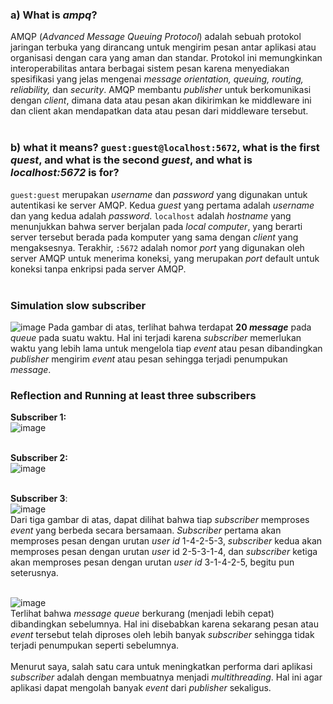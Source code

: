 ### a) What is ***ampq***?
AMQP (*Advanced Message Queuing Protocol*) adalah sebuah protokol jaringan terbuka yang dirancang untuk mengirim pesan antar aplikasi atau organisasi dengan cara yang aman dan standar. Protokol ini memungkinkan interoperabilitas antara berbagai sistem pesan karena menyediakan spesifikasi yang jelas mengenai *message orientation, queuing, routing, reliability,* dan *security*. AMQP membantu *publisher* untuk berkomunikasi dengan *client*, dimana data atau pesan akan dikirimkan ke middleware ini dan client akan mendapatkan data atau pesan dari middleware tersebut.
<br>
<br>

### b) what it means? `guest:guest@localhost:5672`, what is the first ***quest***, and what is the second ***guest***, and what is ***localhost:5672*** is for?
`guest:guest` merupakan *username* dan *password* yang digunakan untuk autentikasi ke server AMQP. Kedua *guest* yang pertama adalah *username* dan yang kedua adalah *password*. `localhost` adalah *hostname* yang menunjukkan bahwa server berjalan pada *local computer*, yang berarti server tersebut berada pada komputer yang sama dengan *client* yang mengaksesnya. Terakhir, `:5672` adalah nomor *port* yang digunakan oleh server AMQP untuk menerima koneksi, yang merupakan *port* default untuk koneksi tanpa enkripsi pada server AMQP.
<br>
<br>

### Simulation slow subscriber
![image](https://github.com/adhan-857/my-first-repo/assets/119088782/6a475668-ba25-4690-a012-39e93e430aec)
Pada gambar di atas, terlihat bahwa terdapat **20 *message*** pada *queue* pada suatu waktu. Hal ini terjadi karena *subscriber* memerlukan waktu yang lebih lama untuk mengelola tiap *event* atau pesan dibandingkan *publisher* mengirim *event* atau pesan sehingga terjadi penumpukan *message*.

### Reflection and Running at least three subscribers
**Subscriber 1:**<br>
![image](https://github.com/adhan-857/my-first-repo/assets/119088782/50975936-8a6c-48a3-b1bb-84385d43bddd)
<br>
<br>

**Subscriber 2:**<br>
![image](https://github.com/adhan-857/my-first-repo/assets/119088782/4ea826ee-25b0-4fca-b68a-351e6593d64f)
<br>
<br>

**Subscriber 3**:<br>
![image](https://github.com/adhan-857/my-first-repo/assets/119088782/e66f4720-b117-42ca-a4a4-e0dec1e337b4)
<br>
Dari tiga gambar di atas, dapat dilihat bahwa tiap *subscriber* memproses *event* yang berbeda secara bersamaan. *Subscriber* pertama akan memproses pesan dengan urutan *user id* 1-4-2-5-3, *subscriber* kedua akan memproses pesan dengan urutan *user* id 2-5-3-1-4, dan *subscriber* ketiga akan memproses pesan dengan urutan *user id* 3-1-4-2-5, begitu pun seterusnya.
<br>
<br>

![image](https://github.com/adhan-857/my-first-repo/assets/119088782/edd7ff50-49fc-40f6-833b-d8c9c55f0a04)
<br>
Terlihat bahwa *message queue* berkurang (menjadi lebih cepat) dibandingkan sebelumnya. Hal ini disebabkan karena sekarang pesan atau *event* tersebut telah diproses oleh lebih banyak *subscriber* sehingga tidak terjadi penumpukan seperti sebelumnya.
<br>
<br>
Menurut saya, salah satu cara untuk meningkatkan performa dari aplikasi *subscriber* adalah dengan membuatnya menjadi *multithreading*. Hal ini agar aplikasi dapat mengolah banyak *event* dari *publisher* sekaligus.